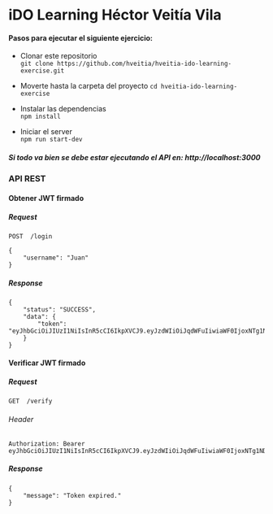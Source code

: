 # iDO Learning Héctor Veitía Vila


#### Pasos para ejecutar el siguiente ejercicio:

 - Clonar este repositorio  
 ```git clone https://github.com/hveitia/hveitia-ido-learning-exercise.git```
 
 - Moverte hasta la carpeta del proyecto 
  ```cd hveitia-ido-learning-exercise```

 - Instalar las dependencias  
```npm install```

 - Iniciar el server  
```npm run start-dev```

##### Si todo va bien se debe estar ejecutando el API en: http://localhost:3000 

### API REST

#### Obtener JWT firmado

##### Request
```POST  /login```

```
{ 
    "username": "Juan" 
}
```

##### Response
```
{
    "status": "SUCCESS",
    "data": {
        "token": "eyJhbGciOiJIUzI1NiIsInR5cCI6IkpXVCJ9.eyJzdWIiOiJqdWFuIiwiaWF0IjoxNTg1NDI1OTU0LCJleHAiOjE1ODU0MjYwMTR9.SJg192wSgUtIy1gmLtdiVi5BQayV1dkNu7ksp48eu24"
    }
}
```


#### Verificar JWT firmado
##### Request
```GET  /verify```
###### Header
```
Authorization: Bearer eyJhbGciOiJIUzI1NiIsInR5cCI6IkpXVCJ9.eyJzdWIiOiJqdWFuIiwiaWF0IjoxNTg1NDI1OTU0LCJleHAiOjE1ODU0MjYwMTR9.SJg192wSgUtIy1gmLtdiVi5BQayV1dkNu7ksp48eu24
```


##### Response
```
{
    "message": "Token expired."
}
```

